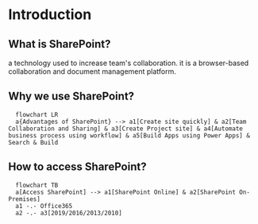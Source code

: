 # Introduction

## What is SharePoint?

a technology used to increase team's collaboration. it is a browser-based collaboration and document management platform.


## Why we use SharePoint?
```mermaid
  flowchart LR
  a{Advantages of SharePoint} --> a1[Create site quickly] & a2[Team Collaboration and Sharing] & a3[Create Project site] & a4[Automate business process using workflow] & a5[Build Apps using Power Apps] & Search & Build
```

## How to access SharePoint?
```mermaid
  flowchart TB
  a[Access SharePoint] --> a1[SharePoint Online] & a2[SharePoint On-Premises] 
  a1 -.- Office365
  a2 -.- a3[2019/2016/2013/2010] 


```
